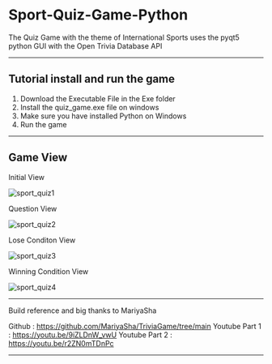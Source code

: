 
# Sport-Quiz-Game-Python
The Quiz Game with the theme of International Sports uses the pyqt5 python GUI with the Open Trivia Database API

------------------------------------------

Tutorial install and run the game
-

1. Download the Executable File in the Exe folder
2. Install the quiz_game.exe file on windows
3. Make sure you have installed Python on Windows
4. Run the game
   
------------------------------------------

Game View
-


Initial View

![sport_quiz1](https://github.com/rezamuhammad13/Sport-Quiz-Game-Python/assets/138437186/baa5603c-b754-484b-8f0b-4f201e2a06e1)


Question View

![sport_quiz2](https://github.com/rezamuhammad13/Sport-Quiz-Game-Python/assets/138437186/d398ecd1-a60c-4ff3-8789-67cb84392853)


Lose Conditon View

![sport_quiz3](https://github.com/rezamuhammad13/Sport-Quiz-Game-Python/assets/138437186/c363b805-e7a9-40cc-8e2e-4e4c5f0d9cad)


Winning Condition View

![sport_quiz4](https://github.com/rezamuhammad13/Sport-Quiz-Game-Python/assets/138437186/b193e5a2-872d-40ea-afaf-b9f8f5ab8ccc)

-------------------------------------------

Build reference and big thanks to MariyaSha

Github : https://github.com/MariyaSha/TriviaGame/tree/main
Youtube Part 1 : https://youtu.be/9iZLDnW_vwU
Youtube Part 2 : https://youtu.be/r2ZN0mTDnPc

--------------------------------------------





